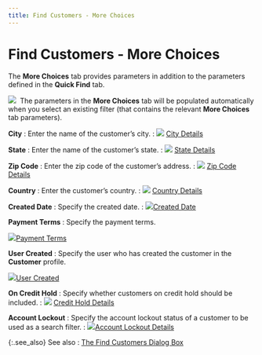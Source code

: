```yaml
---
title: Find Customers - More Choices
---
```


# Find Customers - More Choices


The **More Choices** tab provides  parameters in addition to the parameters defined in the **Quick 
 Find** tab.


![]({{site.mc_baseurl}}/img/note.gif)  The  parameters in the **More Choices**  tab will be populated automatically when you select an existing filter  (that contains the relevant **More Choices**  tab parameters).


**City**
: Enter the name of the customer’s city.
: ![]({{site.mc_baseurl}}/img/lens.gif) [City  Details]({{site.mc_baseurl}}/misc/city_find_customers_dialog_more_choices_content.html)


**State**
: Enter the name of the customer’s state.
: ![]({{site.mc_baseurl}}/img/lens.gif) [State  Details]({{site.mc_baseurl}}/misc/state_find_customers_dialog_more_choices_content.html)


**Zip Code**
: Enter the zip code of the customer’s address.
: ![]({{site.mc_baseurl}}/img/lens.gif) [Zip  Code Details]({{site.mc_baseurl}}/misc/zip_code_find_customers_dialog_more_choices_content.html)


**Country**
: Enter the customer’s country.
: ![]({{site.mc_baseurl}}/img/lens.gif) [Country  Details]({{site.mc_baseurl}}/misc/country_find_customers_dialog_more_choices_content.html)


**Created Date**
: Specify the created date.
: ![]({{site.mc_baseurl}}/img/lens.gif)[Created  Date]({{site.mc_baseurl}}/misc/created_date.html)


**Payment Terms**
: Specify the payment terms.


![]({{site.mc_baseurl}}/img/lens.gif)[Payment  Terms]({{site.mc_baseurl}}/misc/payment_terms_find_customers.html)


**User Created**
: Specify the user who has created the customer in  the **Customer** profile.


![]({{site.mc_baseurl}}/img/lens.gif)[User  Created]({{site.mc_baseurl}}/misc/user_created.html)


**On Credit Hold**
: Specify whether customers on credit hold should  be included.
: ![]({{site.mc_baseurl}}/img/lens.gif) [Credit  Hold Details]({{site.mc_baseurl}}/misc/on_credit_hold_find_customers_dialog_more_choices_content.html)


**Account Lockout**
: Specify the account lockout status of a customer  to be used as a search filter.
: ![]({{site.mc_baseurl}}/img/lens.gif)[Account  Lockout Details]({{site.mc_baseurl}}/misc/account_lockout_details_find_cust_more_choices_tab.html)


{:.see_also}
See also
: [The Find  Customers Dialog Box]({{site.mc_baseurl}}/find-customers/find-customers-dialog-box/customer_filter_dialog_box.html)
